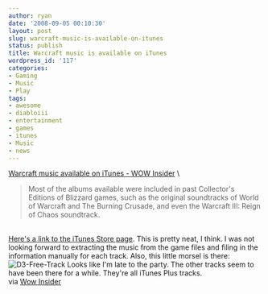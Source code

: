 ```yaml
---
author: ryan
date: '2008-09-05 00:10:30'
layout: post
slug: warcraft-music-is-available-on-itunes
status: publish
title: Warcraft music is available on iTunes
wordpress_id: '117'
categories:
- Gaming
- Music
- Play
tags:
- awesome
- diabloiii
- entertainment
- games
- itunes
- Music
- news
---
```


[Warcraft music available on iTunes - WOW
Insider](http://www.wowinsider.com/2008/09/05/warcraft-music-available-on-itunes/)
\

> Most of the albums available were included in past Collector's
> Editions of Blizzard games, such as the original soundtracks of World
> of Warcraft and The Burning Crusade, and even the Warcraft III: Reign
> of Chaos soundtrack.

\
 [Here's a link to the iTunes Store
page](http://ax.phobos.apple.com.edgesuite.net/WebObjects/MZStore.woa/wa/browserRedirect?url=itms%3A%2F%2Fax.phobos.apple.com.edgesuite.net%2FWebObjects%2FMZStore.woa%2Fwa%2FviewRoom%3FfcId%3D289744203%26id%3D1).
This is pretty neat, I think. I was not looking forward to extracting
the music from the game files and filing in the information manually for
each track. Also, this little morsel is there:
![D3-Free-Track](http://sharp-eyed.org/wp-content/uploads/2008/09/d3-free-track.png)
Looks like I'm late to the party. The other tracks seem to have been
there for a while. They're all iTunes Plus tracks. \
 via [Wow
Insider](http://www.wowinsider.com/2008/09/05/warcraft-music-available-on-itunes/)
